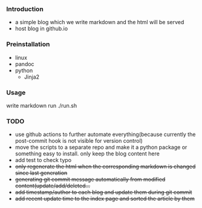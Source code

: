 ### Introduction
- a simple blog which we write markdown and the html will be served
- host blog in github.io
### Preinstallation
- linux
- pandoc
- python 
    - Jinja2

### Usage
write markdown
run ./run.sh
### TODO


- use github actions to further automate everything(because currently the post-commit hook is not visible for version control)
- move the scripts to a separate repo and make it a python package or something easy to install. only keep the blog content here
- add test to check typo
- ~~only regenerate the html when the corresponding markdown is changed since last generation~~
- ~~generating git commit message automatically from modified content(update/add/deleted...~~
- ~~add timestamp/author to each blog and update them during git commit~~
- ~~add recent update time to the index page and sorted the article by them~~